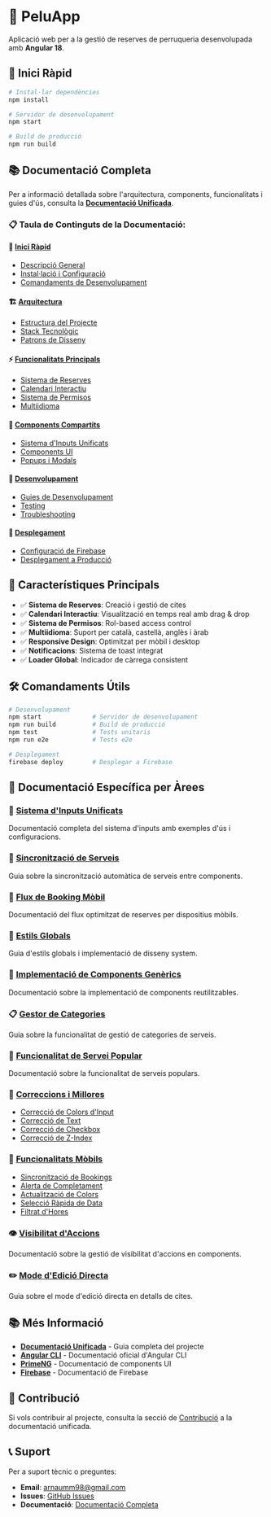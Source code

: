 # 🎨 PeluApp

Aplicació web per a la gestió de reserves de perruqueria desenvolupada amb **Angular 18**.

## 🚀 Inici Ràpid

```bash
# Instal·lar dependències
npm install

# Servidor de desenvolupament
npm start

# Build de producció
npm run build
```

## 📚 Documentació Completa

Per a informació detallada sobre l'arquitectura, components, funcionalitats i guies d'ús, consulta la **[Documentació Unificada](DOCUMENTATION.md)**.

### 📋 Taula de Continguts de la Documentació:

#### 🚀 [Inici Ràpid](DOCUMENTATION.md#inici-ràpid)
- [Descripció General](DOCUMENTATION.md#descripció-general)
- [Instal·lació i Configuració](DOCUMENTATION.md#instal·lació-i-configuració)
- [Comandaments de Desenvolupament](DOCUMENTATION.md#comandaments-de-desenvolupament)

#### 🏗️ [Arquitectura](DOCUMENTATION.md#arquitectura)
- [Estructura del Projecte](DOCUMENTATION.md#estructura-del-projecte)
- [Stack Tecnològic](DOCUMENTATION.md#stack-tecnològic)
- [Patrons de Disseny](DOCUMENTATION.md#patrons-de-disseny)

#### ⚡ [Funcionalitats Principals](DOCUMENTATION.md#funcionalitats-principals)
- [Sistema de Reserves](DOCUMENTATION.md#sistema-de-reserves)
- [Calendari Interactiu](DOCUMENTATION.md#calendari-interactiu)
- [Sistema de Permisos](DOCUMENTATION.md#sistema-de-permisos)
- [Multiidioma](DOCUMENTATION.md#multiidioma)

#### 🧩 [Components Compartits](DOCUMENTATION.md#components-compartits)
- [Sistema d'Inputs Unificats](DOCUMENTATION.md#sistema-dinputs-unificats)
- [Components UI](DOCUMENTATION.md#components-ui)
- [Popups i Modals](DOCUMENTATION.md#popups-i-modals)

#### 🔧 [Desenvolupament](DOCUMENTATION.md#desenvolupament)
- [Guies de Desenvolupament](DOCUMENTATION.md#guies-de-desenvolupament)
- [Testing](DOCUMENTATION.md#testing)
- [Troubleshooting](DOCUMENTATION.md#troubleshooting)

#### 🚀 [Desplegament](DOCUMENTATION.md#desplegament)
- [Configuració de Firebase](DOCUMENTATION.md#configuració-de-firebase)
- [Desplegament a Producció](DOCUMENTATION.md#desplegament-a-producció)

## 🎯 Característiques Principals

- ✅ **Sistema de Reserves**: Creació i gestió de cites
- ✅ **Calendari Interactiu**: Visualització en temps real amb drag & drop
- ✅ **Sistema de Permisos**: Rol-based access control
- ✅ **Multiidioma**: Suport per català, castellà, anglès i àrab
- ✅ **Responsive Design**: Optimitzat per mòbil i desktop
- ✅ **Notificacions**: Sistema de toast integrat
- ✅ **Loader Global**: Indicador de càrrega consistent

## 🛠️ Comandaments Útils

```bash
# Desenvolupament
npm start              # Servidor de desenvolupament
npm run build          # Build de producció
npm test               # Tests unitaris
npm run e2e            # Tests e2e

# Desplegament
firebase deploy        # Desplegar a Firebase
```

## 📖 Documentació Específica per Àrees

### 🔧 [Sistema d'Inputs Unificats](src/app/shared/components/inputs/README.md)
Documentació completa del sistema d'inputs amb exemples d'ús i configuracions.

### 🔄 [Sincronització de Serveis](src/app/core/services/SERVICES_SYNC.md)
Guia sobre la sincronització automàtica de serveis entre components.

### 📱 [Flux de Booking Mòbil](src/app/features/bookings/booking-mobile-page/MOBILE_BOOKING_FLOW.md)
Documentació del flux optimitzat de reserves per dispositius mòbils.

### 🎨 [Estils Globals](src/app/shared/components/inputs/STYLES_GLOBAL.md)
Guia d'estils globals i implementació de disseny system.

### 🔧 [Implementació de Components Genèrics](src/app/shared/components/inputs/GENERIC_COMPONENTS_IMPLEMENTATION.md)
Documentació sobre la implementació de components reutilitzables.

### 📋 [Gestor de Categories](src/app/shared/components/inputs/CATEGORIES_MANAGER_FEATURE.md)
Guia sobre la funcionalitat de gestió de categories de serveis.

### 🎯 [Funcionalitat de Servei Popular](src/app/shared/components/inputs/POPULAR_SERVICE_FEATURE.md)
Documentació sobre la funcionalitat de serveis populars.

### 🔧 [Correccions i Millores](src/app/shared/components/inputs/)
- [Correcció de Colors d'Input](src/app/shared/components/inputs/INPUT_COLORS_FIX.md)
- [Correcció de Text](src/app/shared/components/inputs/TEXT_COLOR_FIX.md)
- [Correcció de Checkbox](src/app/shared/components/inputs/input-select/CHECKBOX_FIX.md)
- [Correcció de Z-Index](src/app/shared/components/inputs/input-select/DROPDOWN_ZINDEX_FIX.md)

### 📱 [Funcionalitats Mòbils](src/app/features/bookings/booking-mobile-page/)
- [Sincronització de Bookings](src/app/features/bookings/booking-mobile-page/BOOKINGS_SYNC.md)
- [Alerta de Completament](src/app/features/bookings/booking-mobile-page/FULLY_BOOKED_ALERT.md)
- [Actualització de Colors](src/app/features/bookings/booking-mobile-page/MOBILE_BOOKING_COLORS_UPDATE.md)
- [Selecció Ràpida de Data](src/app/features/bookings/booking-mobile-page/QUICK_DATE_SELECTION.md)
- [Filtrat d'Hores](src/app/features/bookings/booking-mobile-page/TIME_SLOTS_FILTERING.md)

### 👁️ [Visibilitat d'Accions](src/app/shared/components/detail-view/ACTIONS_VISIBILITY.md)
Documentació sobre la gestió de visibilitat d'accions en components.

### ✏️ [Mode d'Edició Directa](src/app/features/appointments/appointment-detail-page/DIRECT_EDIT_MODE.md)
Guia sobre el mode d'edició directa en detalls de cites.

## 📚 Més Informació

- **[Documentació Unificada](DOCUMENTATION.md)** - Guia completa del projecte
- **[Angular CLI](https://angular.dev/tools/cli)** - Documentació oficial d'Angular CLI
- **[PrimeNG](https://primeng.org/)** - Documentació de components UI
- **[Firebase](https://firebase.google.com/docs)** - Documentació de Firebase

## 🤝 Contribució

Si vols contribuir al projecte, consulta la secció de [Contribució](DOCUMENTATION.md#contribució) a la documentació unificada.

## 📞 Suport

Per a suport tècnic o preguntes:
- **Email**: arnaumm98@gmail.com
- **Issues**: [GitHub Issues](https://github.com/peluapp/issues)
- **Documentació**: [Documentació Completa](DOCUMENTATION.md)
